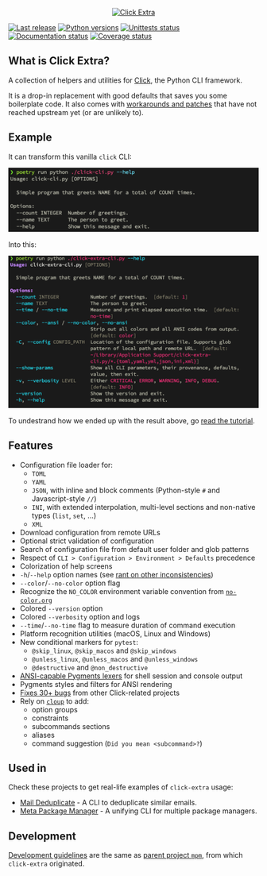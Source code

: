 <p align="center">
  <a href="https://github.com/kdeldycke/click-extra/">
    <img src="https://raw.githubusercontent.com/kdeldycke/click-extra/main/docs/images/logo-banner.svg" alt="Click Extra">
  </a>
</p>

[![Last release](https://img.shields.io/pypi/v/click-extra.svg)](https://pypi.python.org/pypi/click-extra)
[![Python versions](https://img.shields.io/pypi/pyversions/click-extra.svg)](https://pypi.python.org/pypi/click-extra)
[![Unittests status](https://github.com/kdeldycke/click-extra/actions/workflows/tests.yaml/badge.svg?branch=main)](https://github.com/kdeldycke/click-extra/actions/workflows/tests.yaml?query=branch%3Amain)
[![Documentation status](https://github.com/kdeldycke/click-extra/actions/workflows/docs.yaml/badge.svg?branch=main)](https://github.com/kdeldycke/click-extra/actions/workflows/docs.yaml?query=branch%3Amain)
[![Coverage status](https://codecov.io/gh/kdeldycke/click-extra/branch/main/graph/badge.svg)](https://codecov.io/gh/kdeldycke/click-extra/branch/main)

## What is Click Extra?

A collection of helpers and utilities for
[Click](https://click.palletsprojects.com), the Python CLI framework.

It is a drop-in replacement with good defaults that saves you some boilerplate
code. It also comes with
[workarounds and patches](https://kdeldycke.github.io/click-extra/issues.html) that have not
reached upstream yet (or are unlikely to).

## Example

It can transform this vanilla `click` CLI:

![click CLI help screen](https://github.com/kdeldycke/click-extra/raw/main/docs/images/click-help-screen.png)

Into this:

![click-extra CLI help screen](https://github.com/kdeldycke/click-extra/raw/main/docs/images/click-extra-screen.png)

To undestrand how we ended up with the result above, go [read the tutorial](https://kdeldycke.github.io/click-extra/tutorial.html).

## Features

- Configuration file loader for:
  - `TOML`
  - `YAML`
  - `JSON`, with inline and block comments (Python-style `#` and Javascript-style `//`)
  - `INI`, with extended interpolation, multi-level sections and non-native types (`list`, `set`, …)
  - `XML`
- Download configuration from remote URLs
- Optional strict validation of configuration
- Search of configuration file from default user folder and glob patterns
- Respect of `CLI > Configuration > Environment > Defaults` precedence
- Colorization of help screens
- `-h`/`--help` option names (see [rant on other inconsistencies](https://blog.craftyguy.net/cmdline-help/))
- `--color`/`--no-color` option flag
- Recognize the `NO_COLOR` environment variable convention from [`no-color.org`](https://no-color.org)
- Colored `--version` option
- Colored `--verbosity` option and logs
- `--time`/`--no-time` flag to measure duration of command execution
- Platform recognition utilities (macOS, Linux and Windows)
- New conditional markers for `pytest`:
  - `@skip_linux`, `@skip_macos` and `@skip_windows`
  - `@unless_linux`, `@unless_macos` and `@unless_windows`
  - `@destructive` and `@non_destructive`
- [ANSI-capable Pygments lexers](https://kdeldycke.github.io/click-extra/pygments.html#lexers) for shell session and console output
- Pygments styles and filters for ANSI rendering
- [Fixes 30+ bugs](https://kdeldycke.github.io/click-extra/issues.html) from other Click-related projects
- Rely on [`cloup`](https://github.com/janluke/cloup) to add:
  - option groups
  - constraints
  - subcommands sections
  - aliases
  - command suggestion (`Did you mean <subcommand>?`)

## Used in

Check these projects to get real-life examples of `click-extra` usage:

- [Mail Deduplicate](https://github.com/kdeldycke/mail-deduplicate#readme) - A
  CLI to deduplicate similar emails.
- [Meta Package Manager](https://github.com/kdeldycke/meta-package-manager#readme)
  \- A unifying CLI for multiple package managers.

## Development

[Development guidelines](https://kdeldycke.github.io/meta-package-manager/development.html)
are the same as
[parent project `mpm`](https://github.com/kdeldycke/meta-package-manager), from
which `click-extra` originated.
